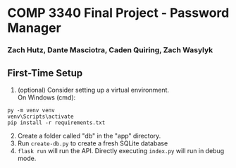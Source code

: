 # COMP 3340 Final Project - Password Manager

### Zach Hutz, Dante Masciotra, Caden Quiring, Zach Wasylyk

## First-Time Setup

1. (optional) Consider setting up a virtual environment.\
   On Windows (cmd):

```shell
py -m venv venv
venv\Scripts\activate
pip install -r requirements.txt
```

2. Create a folder called "db" in the "app" directory.
3. Run `create-db.py` to create a fresh SQLite database
4. `flask run` will run the API. Directly executing `index.py` will run in debug mode.
